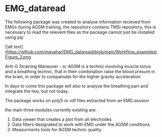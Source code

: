 # EMG_dataread
The following package was created to analyse information recieved from EMGs during AGSM training,
the repository contains TMSi repository, this is necessary to read the relevent files as the package cannot just be installed using pip

![alt text](https://github.com/mayahar/EMG_dataread/blob/main/Workflow_examples\Figure_3.png

Anti-G Straining Maneuver - or AGSM is a technic involving muscle tonus and a breathing technic, 
that in their combination raise the blood presure in the brain, in order to compansate for the higher gravity acceleration.

In days to come this package will also to analyse the breathing part and integrate the two, but not today.

The package works on poly5 or xdf files extracted from an EMG session

the main three modules currently existing are:
1. Data viewer that creates a plot from all electrodes
2. Data filters designated to work with EMG under the AGSM conditions
3. Measurments tools for AGSM technic quality